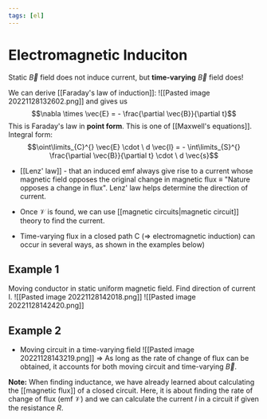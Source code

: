 ```yaml
---
tags: [el]
---
```

# Electromagnetic Induciton
Static $\vec{B}$ field does not induce current, but **time-varying** $\vec{B}$ field does!

We can derive [[Faraday's law of induction]]:
![[Pasted image 20221128132602.png]]
and gives us $$\nabla \times \vec{E} = - \frac{\partial \vec{B}}{\partial t}$$This is Faraday's law in **point form**. This is one of [[Maxwell's equations]].
Integral form: $$\oint\limits_{C}^{} \vec{E} \cdot \ d \vec{l} = - \int\limits_{S}^{} \frac{\partial \vec{B}}{\partial t} \cdot \ d \vec{s}$$
-  [[Lenz' law]] - that an induced emf always give rise to a current whose magnetic field opposes the original change in magnetic flux $\equiv$ "Nature opposes a change in flux". Lenz' law helps determine the direction of current. 

- Once $\mathcal{V}$ is found, we can use [[magnetic circuits|magnetic circuit]] theory to find the current. 
- Time-varying flux in a closed path C ($\Rightarrow$ electromagnetic induction) can occur in several ways, as shown in the examples below)

## Example 1
Moving conductor in static uniform magnetic field. Find direction of current I. 
![[Pasted image 20221128142018.png]]
![[Pasted image 20221128142420.png]]

## Example 2
- Moving circuit in a time-varying field
![[Pasted image 20221128143219.png]]
$\Rightarrow$ As long as the rate of change of flux can be obtained, it accounts for both moving circuit and time-varying $\vec{B}$.

**Note:** When finding inductance, we have already learned about calculating the [[magnetic flux]] of a closed circuit. Here, it is about finding the rate of change of flux (emf $\mathcal{V}$) and we can calculate the current $I$ in a circuit if given the resistance $R$.